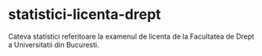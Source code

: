 # statistici-licenta-drept
Cateva statistici referitoare la examenul de licenta de la Facultatea de Drept a Universitatii din Bucuresti.

